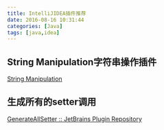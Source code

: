 ```yaml
---
title: IntelliJIDEA插件推荐
date: 2016-08-16 10:31:44
categories: [Java]
tags: [java,idea]
---
```


<!-- more -->

## String Manipulation字符串操作插件

[String Manipulation](https://plugins.jetbrains.com/plugin/?id=2162)

## 生成所有的setter调用

[GenerateAllSetter :: JetBrains Plugin Repository](https://plugins.jetbrains.com/plugin/9360-generateallsetter)

